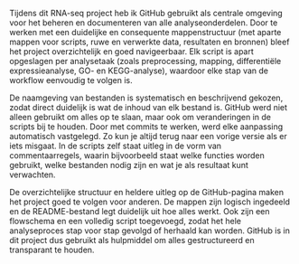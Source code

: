 Tijdens dit RNA-seq project heb ik GitHub gebruikt als centrale omgeving voor het beheren en documenteren van alle analyseonderdelen. Door te werken met een duidelijke en consequente mappenstructuur (met aparte mappen voor scripts, ruwe en verwerkte data, resultaten en bronnen) bleef het project overzichtelijk en goed navigeerbaar. Elk script is apart opgeslagen per analysetaak (zoals preprocessing, mapping, differentiële expressieanalyse, GO- en KEGG-analyse), waardoor elke stap van de workflow eenvoudig te volgen is.

De naamgeving van bestanden is systematisch en beschrijvend gekozen, zodat direct duidelijk is wat de inhoud van elk bestand is. GitHub werd niet alleen gebruikt om alles op te slaan, maar ook om veranderingen in de scripts bij te houden. Door met commits te werken, werd elke aanpassing automatisch vastgelegd. Zo kun je altijd terug naar een vorige versie als er iets misgaat. In de scripts zelf staat uitleg in de vorm van commentaarregels, waarin bijvoorbeeld staat welke functies worden gebruikt, welke bestanden nodig zijn en wat je als resultaat kunt verwachten.

De overzichtelijke structuur en heldere uitleg op de GitHub-pagina maken het project goed te volgen voor anderen. De mappen zijn logisch ingedeeld en de README-bestand legt duidelijk uit hoe alles werkt. Ook zijn een flowschema en een volledig script toegevoegd, zodat het hele analyseproces stap voor stap gevolgd of herhaald kan worden. GitHub is in dit project dus gebruikt als hulpmiddel om alles gestructureerd en transparant te houden.



